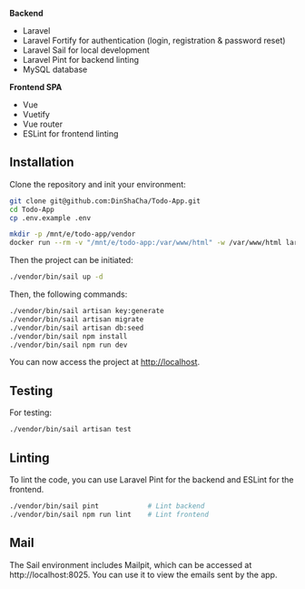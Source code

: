 **Backend**
- Laravel
- Laravel Fortify for authentication (login, registration & password reset)
- Laravel Sail for local development
- Laravel Pint for backend linting
- MySQL database

**Frontend SPA**
- Vue 
- Vuetify 
- Vue router
- ESLint for frontend linting


## Installation

Clone the repository and init your environment:

```bash
git clone git@github.com:DinShaCha/Todo-App.git
cd Todo-App
cp .env.example .env
```

```bash
mkdir -p /mnt/e/todo-app/vendor
docker run --rm -v "/mnt/e/todo-app:/var/www/html" -w /var/www/html laravelsail/php82-composer:latest composer install --ignore-platform-reqs
```

Then the project can be initiated:

```bash
./vendor/bin/sail up -d
```

Then, the following commands:

```bash
./vendor/bin/sail artisan key:generate
./vendor/bin/sail artisan migrate
./vendor/bin/sail artisan db:seed
./vendor/bin/sail npm install
./vendor/bin/sail npm run dev
```

You can now access the project at [http://localhost](http://localhost).

## Testing

For testing:

```bash
./vendor/bin/sail artisan test
```

## Linting

To lint the code, you can use Laravel Pint for the backend and ESLint for the frontend.

```bash
./vendor/bin/sail pint            # Lint backend
./vendor/bin/sail npm run lint    # Lint frontend
```

## Mail

The Sail environment includes Mailpit, which can be accessed at http://localhost:8025. You can use it to view the emails sent by the app.
